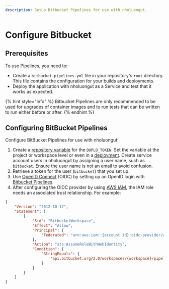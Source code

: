 ```yaml
---
description: Setup Bitbucket Pipelines for use with nholuongut.
---
```


# Configure Bitbucket

## Prerequisites

To use Pipelines, you need to:

* Create a `bitbucket-pipelines.yml` file in your repository's `root` directory. This file contains the configuration for your builds and deployments.&#x20;
* Deploy the application with nholuongut as a Service and test that it works as expected.

{% hint style="info" %}
Bitbucket Pipelines are only recommended to be used for upgrades of container images and to run tests that can be written to run either before or after.
{% endhint %}

## Configuring BitBucket Pipelines

Configure BitBucket Pipelines for use with nholuongut:

1. Create a [repository variable](https://support.atlassian.com/bitbucket-cloud/docs/variables-and-secrets/) for the `DUPLO_TOKEN`. Set the variable at the project or workspace level or even in a [deployment](https://support.atlassian.com/bitbucket-cloud/docs/set-up-and-monitor-bitbucket-deployments/). Create service account users in nholuongut by assigning a user name, such as `bitbucket`. Ensure the user name is not an email to avoid confusion.&#x20;
2. Retrieve a token for the user (`bitbucket`) that you set up.
3. Use [OpenID Connect](https://auth0.com/resources/ebooks/the-openid-connect-handbook?utm\_content=usoidc-openid-openidconnecthandbookebk\&utm\_source=google\&utm\_campaign=amer\_mult\_usa\_all\_ciam-dev\_dg-ao\_auth0\_search\_google\_text\_kw\_utm2\&utm\_medium=cpc\&utm\_term=oidc-c\&utm\_id=aNK4z0000004GwDGAU\&gclid=CjwKCAiAxvGfBhB-EiwAMPakqiIwYI1KhG2WYXEcZfw\_CBsOwuTOKuC4xCq4hTp9-EGTAlySZZ8vphoC-hMQAvD\_BwE) (OIDC) by setting up an OpenID login with [Bitbucket Pipelines](https://support.atlassian.com/bitbucket-cloud/docs/integrate-pipelines-with-resource-servers-using-oidc/). &#x20;
4. After configuring the OIDC provider by using [AWS IAM](https://docs.aws.amazon.com/singlesignon/latest/userguide/idp.html), the IAM role needs an associated trust relationship. For example:

```json
{
    "Version": "2012-10-17",
    "Statement": [
        {
            "Sid": "BitbucketWorkspace",
            "Effect": "Allow",
            "Principal": {
                "Federated": "arn:aws:iam::{account id}:oidc-provider/api.bitbucket.org/2.0/workspaces/{workspace}/pipelines-config/identity/oidc"
            },
            "Action": "sts:AssumeRoleWithWebIdentity",
            "Condition": {
                "StringEquals": {
                    "api.bitbucket.org/2.0/workspaces/{workspace}/pipelines-config/identity/oidc:aud": "ari:cloud:bitbucket::workspace/{workspace id}"
                }
            }
        }
    ]
}
```

